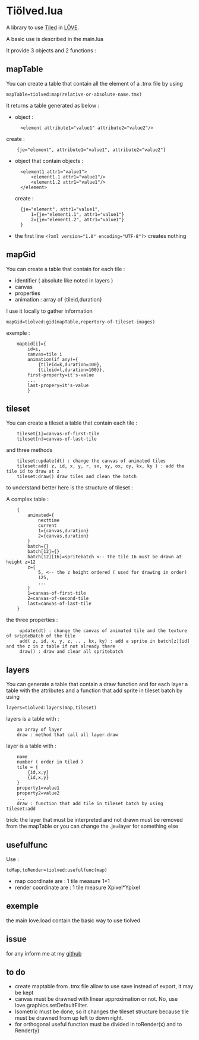 Tiölved.lua
===========

A library to use [Tiled](http://www.mapeditor.org/) in [LÖVE](http://love2d.org).

A basic use is described in the main.lua

It provide 3 objects and 2 functions :

mapTable
-------- 

You can create a table that contain all the element of a .tmx file by using 

``` mapTable=tiolved:map(relative-or-absolute-name.tmx) ```

It returns a table generated as below :

* object :

		<element attribute1="value1" attribute2="value2"/> 

 create :

 		{je="element", attribute1="value1", attribute2="value2"}

* object that contain objects :

		<element1 attr1="value1">
			<element1.1 attr1="value1"/>
			<element1.2 attr1="value1"/>
		</element>

   create :

		{je="element", attr1="value1",
			1={je="element1.1", attr1="value1"}
			2={je="element1.2", attr1="value1"}
		}

* the first line `<?xml version="1.0" encoding="UTF-8"?>` creates nothing

mapGid
------

You can create a table that contain for each tile :

* identifier ( absolute like noted in layers )
* canvas
* properties
* animation : array of {tileid,duration}

I use it locally to gather information

``` mapGid=tiolved:gid(mapTable,repertory-of-tileset-images) ```

exemple :

		mapGid[i]={
			id=i,
			canvas=tile i
			animation(if any)={
				{tileid=k,duration=100},
				{tileid=l,duration=100}},
			first-property=it's-value
			...
			last-propery=it's-value
			}

tileset
-------

You can create a tileset a table that contain each tile :

		tileset[1]=canvas-of-first-tile
		tileset[n]=canvas-of-last-tile

and three methods

		tileset:update(dt) : change the canvas of animated tiles
		tileset:add( z, id, x, y, r, sx, sy, ox, oy, kx, ky ) : add the tile id to draw at z
		tileset:draw() draw tiles and clean the batch

to understand better here is the structure of tileset :

A complex table :

		{
	 		animated={
		 		nexttime
		 		current
		 		1={canvas,duration}
		 		2={canvas,duration}
		 	}
		 	batch={}
		 	batch[12]={}
		 	batch[12][16]=spritebatch <-- the tile 16 must be drawn at height z=12
		 	z={
 				5, <-- the z height ordered ( used for drawing in order)
 				125,
 				...
 			}
			1=canvas-of-first-tile
			2=canvas-of-second-tile
			last=canvas-of-last-tile
		}

the three properties :

		 update(dt) : change the canvas of animated tile and the texture of sripteBatch of the tile
		 add( z, id, x, y, z, .. , kx, ky) : add a sprite in batch[z][id] and the z in z table if not already there
		 draw() : draw and clear all spritebatch

layers
------

You can  generate a table that contain a draw function and for each layer a table with the attributes and a function that add sprite in tileset batch by using

``` layers=tiolved:layers(map,tileset) ```

layers is a table with :

		an array of layer
		draw : method that call all layer.draw

layer is a table with :

		name
		number ( order in tiled )
		tile = {
			{id,x,y}
			{id,x,y}
		}
		property1=value1
		property2=value2
		...
		draw : function that add tile in tileset batch by using tileset:add

trick: the layer that must be interpreted and not drawn must be removed from the mapTable or you can change the .je=layer for something else

usefulfunc
----------

Use :

``` toMap,toRender=tiolved:usefulfunc(map) ```

* map coordinate are : 1 tile measure 1*1
* render coordinate are : 1 tile measure Xpixel*Ypixel

exemple
-------

the main love.load contain the basic way to use tiolved

issue
-----

for any inform me at my [github](https://github.com/thiolliere/tiolved)

to do
-----
* create maptable from .tmx file allow to use save instead of export, it may be kept
* canvas must be drawned with linear approximation or not. No, use love.graphics.setDefaultFilter.
* Isometric must be done, so it changes the tileset structure because tile must be drawned from up left to down right.
* for orthogonal useful function must be divided in toRender(x) and to Render(y)
